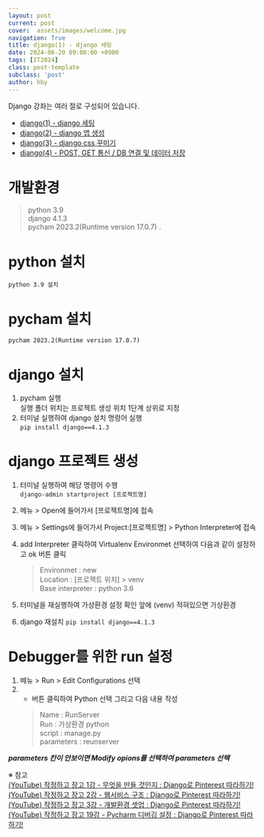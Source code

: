 ```yaml
---
layout: post
current: post
cover:  assets/images/welcome.jpg
navigation: True
title: django(1) - django 세팅
date: 2024-06-20 09:00:00 +0900
tags: [IT2024]
class: post-template
subclass: 'post'
author: hby
---
```


<span class="table-of-contents-list">Django 강좌는 여러 절로 구성되어 있습니다.</span>
<ul class="table-of-contents-list">
    <li><a href="./it2024-django-page1">django(1) - django 세팅</a></li>
    <li><a href="./it2024-django-page2">django(2) - django 앱 생성</a></li>
    <li><a href="./it2024-django-page3">django(3) - django css 꾸미기</a></li>
    <li><a href="./it2024-django-page4">django(4) - POST, GET 통신 / DB 연결 및 데이터 저장</a></li>
</ul>

# 개발환경
> python 3.9<br>
> django 4.1.3<br>
> pycham 2023.2(Runtime version 17.0.7)
.
# python 설치
	python 3.9 설치
	
# pycham 설치
	pycham 2023.2(Runtime version 17.0.7)
	
# django 설치
1. pycham 실행<br>
	실행 폴더 위치는 프로젝트 생성 위치 1단계 상위로 지정
2. 터미널 실행하여 django 설치 명령어 실행<br>
`pip install django==4.1.3`
	
# django 프로젝트 생성
1. 터미널 실행하여 해당 명령어 수행<br>
`django-admin startproject [프로젝트명]`
2. 메뉴 > Open에 들어가서 [프로젝트명]에 접속
3. 메뉴 > Settings에 들어가서 Project:[프로젝트명] > Python Interpreter에 접속
4. add Interpreter 클릭하여 Virtualenv Environmet 선택하여 다음과 같이 설정하고 ok 버튼 클릭
	> Environmet : new<br>
	> Location : [프로젝트 위치] > venv<br>
	> Base interpreter : python 3.6
		
5. 터미널을 재실행하여 가상환경 설정 확인 
		앞에 (venv) 적혀있으면 가상환경
6. django 재설치
		`pip install django==4.1.3`

# Debugger를 위한 run 설정
1. 메뉴 > Run > Edit Configurations 선택
2. + 버튼 클릭하여 Python 선택 그리고 다음 내용 작성
	> Name : RunServer<br>
	> Run : 가상환경 python<br>
	> script : manage.py<br>
	> parameters : reunserver<br>

***parameters 칸이 안보이면 Modify opions를 선택하여 parameters 선택***<br>

※ 참고<br>
[(YouTube) 작정하고 장고 1강 - 무엇을 만들 것인지 : Django로 Pinterest 따라하기!](https://youtu.be/RWEZITw27Ts?si=Gxr9qCNzUo46leD1)<br>
[(YouTube) 작정하고 장고 2강 - 웹서비스 구조 : Django로 Pinterest 따라하기!](https://youtu.be/vI4EVw-2_1M?si=C-arr7PtY-ywXvCu)<br>
[(YouTube) 작정하고 장고 3강 - 개발환경 셋업 : Django로 Pinterest 따라하기!](https://youtu.be/hC7_nRh8tm8?si=WE6HYD_PBrAVIiIc)<br>
[(YouTube) 작정하고 장고 19강 - Pycharm 디버깅 설정 : Django로 Pinterest 따라하기!](https://youtu.be/4tlLtoSB_1Y?si=Lv5Ied-rHgARA9fa)